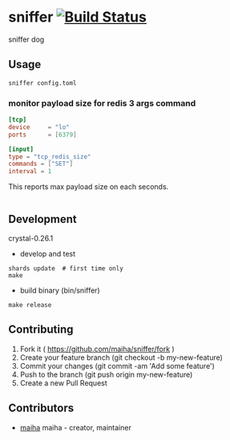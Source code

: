 # sniffer [![Build Status](https://travis-ci.org/maiha/sniffer.svg?branch=master)](https://travis-ci.org/maiha/sniffer)

sniffer dog

## Usage

```shell
sniffer config.toml
```

### monitor payload size for redis 3 args command

```toml
[tcp]
device     = "lo"
ports      = [6379]

[input]
type = "tcp_redis_size"
commands = ["SET"]
interval = 1
```

This reports max payload size on each seconds.

```shell

```


## Development

crystal-0.26.1

- develop and test

```shell
shards update  # first time only
make
```

- build binary (bin/sniffer)

```shell
make release
```

## Contributing

1. Fork it ( https://github.com/maiha/sniffer/fork )
2. Create your feature branch (git checkout -b my-new-feature)
3. Commit your changes (git commit -am 'Add some feature')
4. Push to the branch (git push origin my-new-feature)
5. Create a new Pull Request

## Contributors

- [maiha](https://github.com/maiha) maiha - creator, maintainer
